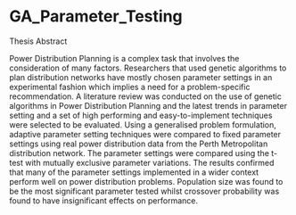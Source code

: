 # GA_Parameter_Testing

Thesis Abstract

Power Distribution Planning is a complex task that involves the consideration of many
factors. Researchers that used genetic algorithms to plan distribution networks have
mostly chosen parameter settings in an experimental fashion which implies a need for a
problem-specific recommendation. A literature review was conducted on the use of genetic
algorithms in Power Distribution Planning and the latest trends in parameter setting and
a set of high performing and easy-to-implement techniques were selected to be evaluated.
Using a generalised problem formulation, adaptive parameter setting techniques were
compared to fixed parameter settings using real power distribution data from the Perth
Metropolitan distribution network. The parameter settings were compared using the t-test
with mutually exclusive parameter variations. The results confirmed that many of the
parameter settings implemented in a wider context perform well on power distribution
problems. Population size was found to be the most significant parameter tested whilst
crossover probability was found to have insignificant effects on performance.

